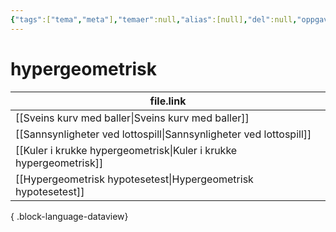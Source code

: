 ```yaml
---
{"tags":["tema","meta"],"temaer":null,"alias":[null],"del":null,"oppgave":null,"fag":null,"eksamen":null,"dg-publish":true,"title":"hypergeometrisk","date":"2023-06-01","modified":"2023-06-01","permalink":"/temaer/hypergeometrisk/","dgPassFrontmatter":true}
---
```



# hypergeometrisk
| file.link                                                             |
| --------------------------------------------------------------------- |
| [[Sveins kurv med baller\|Sveins kurv med baller]]                 |
| [[Sannsynligheter ved lottospill\|Sannsynligheter ved lottospill]] |
| [[Kuler i krukke hypergeometrisk\|Kuler i krukke hypergeometrisk]] |
| [[Hypergeometrisk hypotesetest\|Hypergeometrisk hypotesetest]]     |

{ .block-language-dataview}
